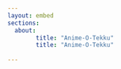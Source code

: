 ```yaml
--- 
layout: embed
sections: 
  about: 
        title: "Anime-O-Tekku"
        title: "Anime-O-Tekku"
      
---
```



